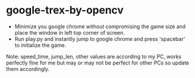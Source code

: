 # google-trex-by-opencv
- Minimize you google chrome without compromising the game size and place the window in left top corner of screen.
- Run play.py and instantly jump to google chrome and press 'spacebar' to initialize the game.

Note: speed_time, jump_len, other values are according to my PC, works perfectly fine for me but may or may not be perfect for other PCs so update them accordingly.
